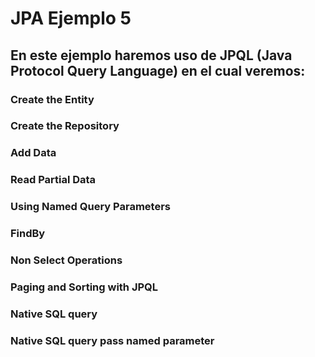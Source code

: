 # JPA Ejemplo 5

## En este ejemplo haremos uso de JPQL (Java Protocol Query Language) en el cual veremos:
### Create the Entity
### Create the Repository
### Add Data
### Read Partial Data
### Using Named Query Parameters
### FindBy
### Non Select Operations
### Paging and Sorting with JPQL
### Native SQL query
### Native SQL query pass named parameter